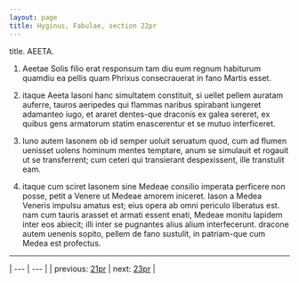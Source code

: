 ```yaml
---
layout: page
title: Hyginus, Fabulae, section 22pr
---
```


title. AEETA.



1. Aeetae Solis filio erat responsum tam diu eum regnum habiturum quamdiu ea pellis quam Phrixus consecrauerat in fano Martis esset.



2. itaque Aeeta Iasoni hanc simultatem constituit, si uellet pellem auratam auferre, tauros aeripedes qui flammas naribus spirabant iungeret adamanteo iugo, et araret dentes-que draconis ex galea sereret, ex quibus gens armatorum statim enascerentur et se mutuo interficeret.



3. Iuno autem Iasonem ob id semper uoluit seruatum quod, cum ad flumen uenisset uolens hominum mentes temptare, anum se simulauit et rogauit ut se transferrent; cum ceteri qui transierant despexissent, ille transtulit eam.



4. itaque cum sciret Iasonem sine Medeae consilio imperata perficere non posse, petit a Venere ut Medeae amorem iniceret. Iason a Medea Veneris impulsu amatus est; eius opera ab omni periculo liberatus est. nam cum tauris arasset et armati essent enati, Medeae monitu lapidem inter eos abiecit; illi inter se pugnantes alius alium interfecerunt. dracone autem uenenis sopito, pellem de fano sustulit, in patriam-que cum Medea est profectus.



---

| --- | --- |
| previous: [21pr](../21pr/) | next: [23pr](../23pr/) |